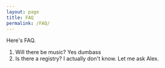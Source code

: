 ```yaml
---
layout: page
title: FAQ
permalink: /FAQ/
---
```

Here's FAQ.

1. Will there be music?
   Yes dumbass
2. Is there a registry?
  I actually don't know. Let me ask Alex.

